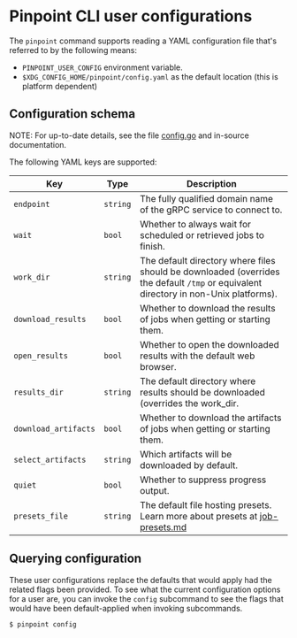# Pinpoint CLI user configurations

The `pinpoint` command supports reading a YAML configuration file that's
referred to by the following means:

- `PINPOINT_USER_CONFIG` environment variable.
- `$XDG_CONFIG_HOME/pinpoint/config.yaml` as the default location (this is
  platform dependent)

## Configuration schema

NOTE: For up-to-date details, see the file
[config.go](https://source.chromium.org/chromium/infra/infra/+/master:go/src/infra/chromeperf/pinpoint/cli/config.go)
and in-source documentation.

The following YAML keys are supported:

| Key | Type | Description |
|-----|------|-------------|
| `endpoint` | `string` | The fully qualified domain name of the gRPC service to connect to. |
| `wait` | `bool` | Whether to always wait for scheduled or retrieved jobs to finish. |
| `work_dir` | `string` | The default directory where files should be downloaded (overrides the default `/tmp` or equivalent directory in non-Unix platforms). |
| `download_results` | `bool` | Whether to download the results of jobs when getting or starting them. |
| `open_results` | `bool` | Whether to open the downloaded results with the default web browser. |
| `results_dir` | `string` | The default directory where results should be downloaded (overrides the work_dir. |
| `download_artifacts` | `bool` | Whether to download the artifacts of jobs when getting or starting them. |
| `select_artifacts` | `string` | Which artifacts will be downloaded by default. |
| `quiet` | `bool` | Whether to suppress progress output. |
| `presets_file` | `string` | The default file hosting presets. Learn more about presets at [job-presets.md](job-presets.md) |

## Querying configuration

These user configurations replace the defaults that would apply had the
related flags been provided.  To see what the current configuration options
for a user are, you can invoke the `config` subcommand to see the flags that
would have been default-applied when invoking subcommands.

```bash
$ pinpoint config
```
